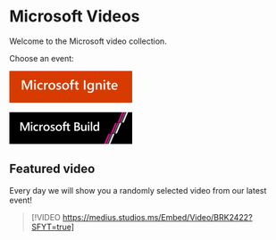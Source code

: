 # Microsoft Videos

Welcome to the Microsoft video collection.

Choose an event:

[![Microsoft Ignite](./images/5a8ed363-038b-4f09-9703-8d92617b081a.png)](./ignite)

[![Microsoft Build](./images/1337a9a1-18d1-46d4-8747-05d423c38d53.png)](./build)

## Featured video

Every day we will show you a randomly selected video from our latest event!

> [!VIDEO https://medius.studios.ms/Embed/Video/BRK2422?SFYT=true]